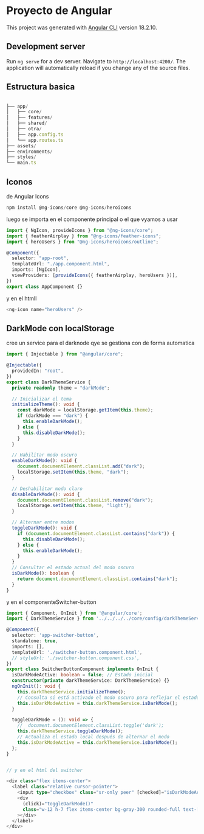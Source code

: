 # Proyecto de Angular

This project was generated with [Angular CLI](https://github.com/angular/angular-cli) version 18.2.10.

## Development server

Run `ng serve` for a dev server. Navigate to `http://localhost:4200/`. The application will automatically reload if you change any of the source files.

## Estructura basica

```ts

├── app/
│   ├── core/
│   ├── features/
│   ├── shared/
│   ├── otra/
│   ├── app.config.ts
│   └── app.routes.ts
├── assets/
├── environments/
├── styles/
└── main.ts

```

## Iconos

de Angular Icons

```ts
npm install @ng-icons/core @ng-icons/heroicons

```

luego se importa en el componente principal o el que vyamos a usar

```ts
import { NgIcon, provideIcons } from "@ng-icons/core";
import { featherAirplay } from "@ng-icons/feather-icons";
import { heroUsers } from "@ng-icons/heroicons/outline";

@Component({
  selector: "app-root",
  templateUrl: "./app.component.html",
  imports: [NgIcon],
  viewProviders: [provideIcons({ featherAirplay, heroUsers })],
})
export class AppComponent {}
```

y en el htmll

```ts
<ng-icon name="heroUsers" />
```

## DarkMode con localStorage

cree un service para el darknode qye se gestiona con de forma automatica

```ts
import { Injectable } from "@angular/core";

@Injectable({
  providedIn: "root",
})
export class DarkThemeService {
  private readonly theme = "darkMode";

  // Inicializar el tema
  initializeTheme(): void {
    const darkMode = localStorage.getItem(this.theme);
    if (darkMode === "dark") {
      this.enableDarkMode();
    } else {
      this.disableDarkMode();
    }
  }

  // Habilitar modo oscuro
  enableDarkMode(): void {
    document.documentElement.classList.add("dark");
    localStorage.setItem(this.theme, "dark");
  }

  // Deshabilitar modo claro
  disableDarkMode(): void {
    document.documentElement.classList.remove("dark");
    localStorage.setItem(this.theme, "light");
  }

  // Alternar entre modos
  toggleDarkMode(): void {
    if (document.documentElement.classList.contains("dark")) {
      this.disableDarkMode();
    } else {
      this.enableDarkMode();
    }
  }
  // Consultar el estado actual del modo oscuro
  isDarkMode(): boolean {
    return document.documentElement.classList.contains("dark");
  }
}
```

y en el componenteSwitcher-button

```ts
import { Component, OnInit } from '@angular/core';
import { DarkThemeService } from '../../../../core/config/darkThemeService';

@Component({
  selector: 'app-switcher-button',
  standalone: true,
  imports: [],
  templateUrl: './switcher-button.component.html',
  // styleUrl: './switcher-button.component.css',
})
export class SwitcherButtonComponent implements OnInit {
  isDarkModeActive: boolean = false; // Estado inicial
  constructor(private darkThemeService: DarkThemeService) {}
  ngOnInit(): void {
    this.darkThemeService.initializeTheme();
    // Consulta si está activado el modo oscuro para reflejar el estado inicial en el button
    this.isDarkModeActive = this.darkThemeService.isDarkMode();
  }

  toggleDarkMode = (): void => {
    //  document.documentElement.classList.toggle('dark');
    this.darkThemeService.toggleDarkMode();
    // Actualiza el estado local después de alternar el modo
    this.isDarkModeActive = this.darkThemeService.isDarkMode();
  };
}


// y en el html del switcher

<div class="flex items-center">
  <label class="relative cursor-pointer">
    <input type="checkbox" class="sr-only peer" [checked]="isDarkModeActive" />
    <div
      (click)="toggleDarkMode()"
      class="w-12 h-7 flex items-center bg-gray-300 rounded-full text-[9px] peer-checked:text-green-950 text-gray-800 font-extrabold after:flex after:items-center after:justify-center peer after:content-['Light'] peer-checked:after:content-['Dark'] peer-checked:after:translate-x-full after:absolute after:left-[2px] peer-checked:after:border-white after:bg-white after:border after:border-gray-300 after:rounded-full after:h-6 after:w-6 after:transition-all peer-checked:bg-green-700 transform duration-1000 ease-in-out"
    ></div>
  </label>
</div>



```
